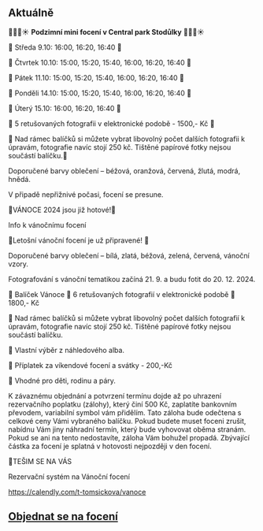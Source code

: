 Aktuálně
---

🍁🍂🍄☀️ **Podzimní mini focení v Central park Stodůlky** 🍁🍂🍄☀️

🍁 Středa 9.10: 16:00, 16:20, 16:40 🍁

🍁 Čtvrtek 10.10: 15:00, 15:20, 15:40, 16:00, 16:20, 16:40 🍁

🍁 Pátek 11.10: 15:00, 15:20, 15:40, 16:00, 16:20, 16:40 🍁

🍁 Ponděli 14.10: 15:00, 15:20, 15:40, 16:00, 16:20, 16:40 🍁

🍁 Úterý 15.10: 16:00, 16:20, 16:40 🍁

🍁 5 retušovaných fotografii v elektronické podobě - 1500,- Kč 🍁

🍁 Nad rámec balíčků si můžete vybrat libovolný počet dalších fotografii k úpravám, fotografie navíc stojí 250 kč. Tištěné papírové fotky nejsou součástí balíčku.🍁

Doporučené barvy oblečení – béžová, oranžová, červená, žlutá, modrá, hnědá.

V připadě nepřižnivé počasi, focení se presune.


🎄VÁNOCE 2024 jsou již hotové!🎄

 Info k vánočnímu focení
 
🎄Letošní vánoční focení je už připravené! 🎄

Doporučené barvy oblečení – bílá, zlatá, béžová, zelená, červená, vánoční vzory.

Fotografování s vánoční tematikou začíná 21. 9. a budu fotit do 20. 12. 2024.

  🎄 Balíček Vánoce 🎄 6 retušovaných fotografií v elektronické podobě 🎄 1800,- Kč
  
  🎄 Nad rámec balíčků si můžete vybrat libovolný počet dalších fotografií k úpravám, fotografie navíc stojí 250 kč. Tištěné papírové fotky nejsou součástí balíčku.
  
  🎄 Vlastní výběr z náhledového alba.
  
  🌲 Příplatek za víkendové focení a svátky - 200,-Kč

  🌲 Vhodné pro děti, rodinu a páry. 
  

K závaznému objednání a potvrzení termínu dojde až po uhrazení rezervačního poplatku (zálohy), který činí 500 Kč, zaplatíte bankovním převodem, variabilní symbol vám přidělím. Tato záloha bude odečtena s celkové ceny Vámi vybraného balíčku. Pokud budete muset foceni zrušit, nabídnu Vám jiny náhradní termín, který bude vyhovovat oběma stranám. Pokud se ani na tento nedostavíte, záloha Vám bohužel propadá. Zbývající částka za focení je splatná v hotovosti nejpozději v den focení.

🎄TEŠIM SE NA VÁS

Rezervační systém na Vánoční focení

https://calendly.com/t-tomsickova/vanoce


 
## [**Objednat se na focení**](/contact) 
